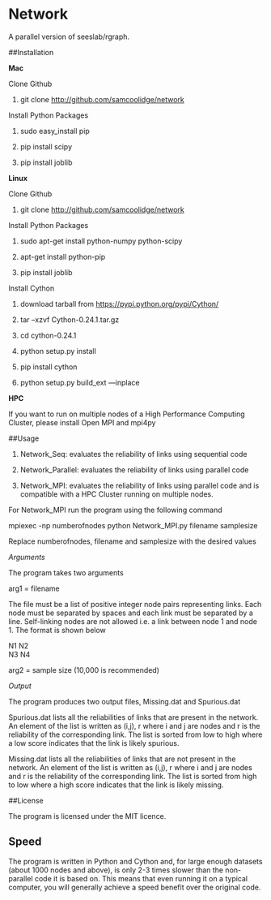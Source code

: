 # Network

A parallel version of seeslab/rgraph.

##Installation

**Mac**

Clone Github

1) git clone http://github.com/samcoolidge/network 


Install Python Packages

1) sudo easy_install pip

2) pip install scipy

3) pip install joblib


**Linux**

Clone Github

1) git clone http://github.com/samcoolidge/network


Install Python Packages

1) sudo apt-get install python-numpy python-scipy

2) apt-get install python-pip

3) pip install joblib


Install Cython

1) download tarball from https://pypi.python.org/pypi/Cython/

2) tar –xzvf Cython-0.24.1.tar.gz

3) cd cython-0.24.1

4) python setup.py install

5) pip install cython

6) python setup.py build_ext —inplace

**HPC**

If you want to run on multiple nodes of a High Performance Computing Cluster, please install Open MPI and mpi4py

##Usage

1) Network_Seq: evaluates the reliability of links using sequential code 

2) Network_Parallel: evaluates the reliability of links using parallel code

3) Network_MPI: evaluates the reliability of links using parallel code and is compatible with a HPC Cluster running on multiple nodes. 

For Network_MPI run the program using the following command

mpiexec -np numberofnodes python Network_MPI.py filename samplesize

Replace numberofnodes, filename and samplesize with the desired values

*Arguments*

The program takes two arguments

arg1 = filename

The file must be a list of positive integer node pairs representing links. Each node must be separated by spaces and each link must be separated by a line. Self-linking nodes are not allowed i.e. a link between node 1 and node 1. The format is shown below

N1  N2\
N3  N4

arg2 = sample size (10,000 is recommended)


*Output*

The program produces two output files, Missing.dat and Spurious.dat 

Spurious.dat lists all the reliabilities of links that are present in the network. An element of the list is written as (i,j), r where i and j are nodes and r is the reliability of the corresponding link. The list is sorted from low to high where a low score indicates that the link is likely spurious.

Missing.dat lists all the reliabilities of links that are not present in the network. An element of the list is written as (i,j), r where i and j are nodes and r is the reliability of the corresponding link. The list is sorted from high to low where a high score indicates that the link is likely missing.

##License

The program is licensed under the MIT licence.

## Speed

The program is written in Python and Cython and, for large enough datasets (about 1000 nodes and above), is only 2-3 times slower than the non-parallel code it is based on. This means that even running it on a typical computer, you will generally achieve a speed benefit over the original code.



